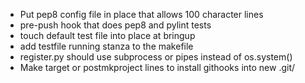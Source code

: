 * Put pep8 config file in place that allows 100 character lines
* pre-push hook that does pep8 and pylint tests
* touch default test file into place at bringup
* add testfile running stanza to the makefile
* register.py should use subprocess or pipes instead of os.system()
* Make target or postmkproject lines to install githooks into new .git/
